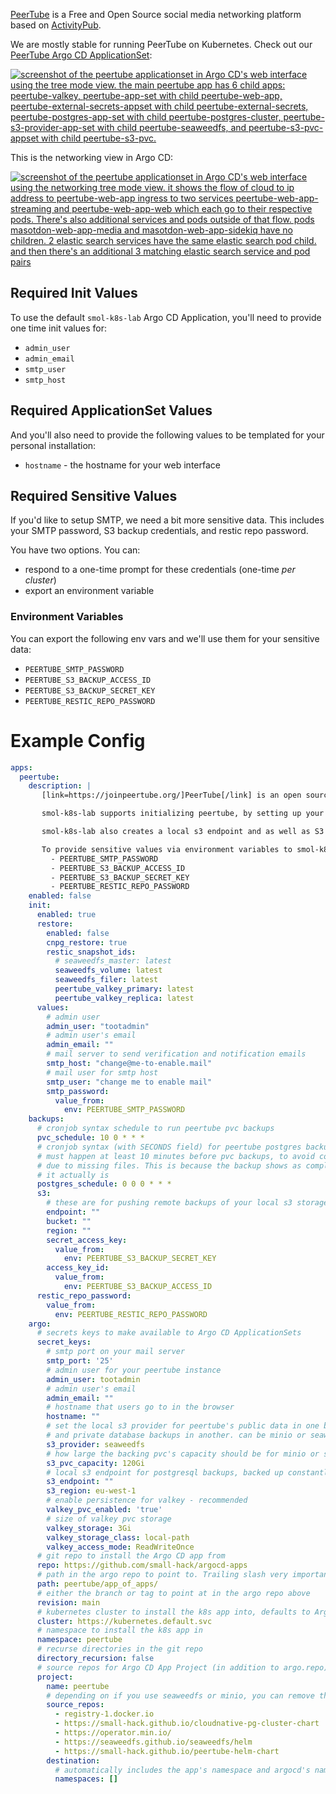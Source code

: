 [PeerTube](https://joinpeertube.org/) is a Free and Open Source social media networking platform based on [ActivityPub](https://www.w3.org/TR/activitypub/).

We are mostly stable for running PeerTube on Kubernetes. Check out our [PeerTube Argo CD ApplicationSet](https://github.com/small-hack/argocd-apps/tree/main/peertube/small-hack):

<a href="../../assets/images/screenshots/peertube_screenshot.png">
<img src="../../assets/images/screenshots/peertube_screenshot.png" alt="screenshot of the peertube applicationset in Argo CD's web interface using the tree mode view. the main peertube app has 6 child apps: peertube-valkey, peertube-app-set with child peertube-web-app, peertube-external-secrets-appset with child peertube-external-secrets, peertube-postgres-app-set with child peertube-postgres-cluster, peertube-s3-provider-app-set with child peertube-seaweedfs, and peertube-s3-pvc-appset with child peertube-s3-pvc.">
</a>

This is the networking view in Argo CD:

<a href="../../assets/images/screenshots/peertube_networking_screenshot.png">
<img src="../../assets/images/screenshots/peertube_networking_screenshot.png" alt="screenshot of the peertube applicationset in Argo CD's web interface using the networking tree mode view. it shows the flow of cloud to ip address to peertube-web-app ingress to two services peertube-web-app-streaming and peertube-web-app-web which each go to their respective pods. There's also additional services and pods outside of that flow. pods masotdon-web-app-media and masotdon-web-app-sidekiq have no children. 2 elastic search services have the same elastic search pod child. and then there's an additional 3 matching elastic search service and pod pairs">
</a>

## Required Init Values

To use the default `smol-k8s-lab` Argo CD Application, you'll need to provide one time init values for:

- `admin_user`
- `admin_email`
- `smtp_user`
- `smtp_host`

## Required ApplicationSet Values

And you'll also need to provide the following values to be templated for your personal installation:

- `hostname` - the hostname for your web interface

## Required Sensitive Values

If you'd like to setup SMTP, we need a bit more sensitive data. This includes your SMTP password, S3 backup credentials, and restic repo password.

You have two options. You can:

- respond to a one-time prompt for these credentials (one-time _per cluster_)
- export an environment variable

### Environment Variables

You can export the following env vars and we'll use them for your sensitive data:

- `PEERTUBE_SMTP_PASSWORD`
- `PEERTUBE_S3_BACKUP_ACCESS_ID`
- `PEERTUBE_S3_BACKUP_SECRET_KEY`
- `PEERTUBE_RESTIC_REPO_PASSWORD`


# Example Config

```yaml
apps:
  peertube:
    description: |
       [link=https://joinpeertube.org/]PeerTube[/link] is an open source self hosted video hosting platform, similar to YouTube.

       smol-k8s-lab supports initializing peertube, by setting up your hostname, SMTP credentials, valkey credentials, postgresql credentials, and an admin user credentials. We pass all credentials as Secrets in the namespace and optionally save them to Bitwarden.

       smol-k8s-lab also creates a local s3 endpoint and as well as S3 bucket and credentials if you enable set peertube.argo.secret_keys.s3_provider to "minio" or "seaweedfs". Both seaweedfs and minio require you to specify a remote s3 endpoint, bucket, region, and accessID/secretKey so that we can make sure you have remote backups.

       To provide sensitive values via environment variables to smol-k8s-lab use:
         - PEERTUBE_SMTP_PASSWORD
         - PEERTUBE_S3_BACKUP_ACCESS_ID
         - PEERTUBE_S3_BACKUP_SECRET_KEY
         - PEERTUBE_RESTIC_REPO_PASSWORD
    enabled: false
    init:
      enabled: true
      restore:
        enabled: false
        cnpg_restore: true
        restic_snapshot_ids:
          # seaweedfs_master: latest
          seaweedfs_volume: latest
          seaweedfs_filer: latest
          peertube_valkey_primary: latest
          peertube_valkey_replica: latest
      values:
        # admin user
        admin_user: "tootadmin"
        # admin user's email
        admin_email: ""
        # mail server to send verification and notification emails
        smtp_host: "change@me-to-enable.mail"
        # mail user for smtp host
        smtp_user: "change me to enable mail"
        smtp_password:
          value_from:
            env: PEERTUBE_SMTP_PASSWORD
    backups:
      # cronjob syntax schedule to run peertube pvc backups
      pvc_schedule: 10 0 * * *
      # cronjob syntax (with SECONDS field) for peertube postgres backups
      # must happen at least 10 minutes before pvc backups, to avoid corruption
      # due to missing files. This is because the backup shows as completed before
      # it actually is
      postgres_schedule: 0 0 0 * * *
      s3:
        # these are for pushing remote backups of your local s3 storage, for speed and cost optimization
        endpoint: ""
        bucket: ""
        region: ""
        secret_access_key:
          value_from:
            env: PEERTUBE_S3_BACKUP_SECRET_KEY
        access_key_id:
          value_from:
            env: PEERTUBE_S3_BACKUP_ACCESS_ID
      restic_repo_password:
        value_from:
          env: PEERTUBE_RESTIC_REPO_PASSWORD
    argo:
      # secrets keys to make available to Argo CD ApplicationSets
      secret_keys:
        # smtp port on your mail server
        smtp_port: '25'
        # admin user for your peertube instance
        admin_user: tootadmin
        # admin user's email
        admin_email: ""
        # hostname that users go to in the browser
        hostname: ""
        # set the local s3 provider for peertube's public data in one bucket
        # and private database backups in another. can be minio or seaweedfs
        s3_provider: seaweedfs
        # how large the backing pvc's capacity should be for minio or seaweedfs
        s3_pvc_capacity: 120Gi
        # local s3 endpoint for postgresql backups, backed up constantly
        s3_endpoint: ""
        s3_region: eu-west-1
        # enable persistence for valkey - recommended
        valkey_pvc_enabled: 'true'
        # size of valkey pvc storage
        valkey_storage: 3Gi
        valkey_storage_class: local-path
        valkey_access_mode: ReadWriteOnce
      # git repo to install the Argo CD app from
      repo: https://github.com/small-hack/argocd-apps
      # path in the argo repo to point to. Trailing slash very important!
      path: peertube/app_of_apps/
      # either the branch or tag to point at in the argo repo above
      revision: main
      # kubernetes cluster to install the k8s app into, defaults to Argo CD default
      cluster: https://kubernetes.default.svc
      # namespace to install the k8s app in
      namespace: peertube
      # recurse directories in the git repo
      directory_recursion: false
      # source repos for Argo CD App Project (in addition to argo.repo)
      project:
        name: peertube
        # depending on if you use seaweedfs or minio, you can remove the other source repo
        source_repos:
          - registry-1.docker.io
          - https://small-hack.github.io/cloudnative-pg-cluster-chart
          - https://operator.min.io/
          - https://seaweedfs.github.io/seaweedfs/helm
          - https://small-hack.github.io/peertube-helm-chart
        destination:
          # automatically includes the app's namespace and argocd's namespace
          namespaces: []
```
